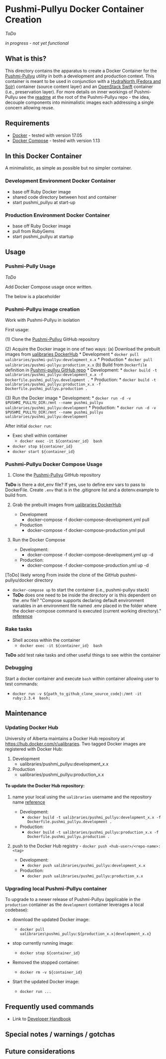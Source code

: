 # Pushmi-Pullyu Docker Container Creation #

*ToDo*

*in progress - not yet functional*


## What is this? ##

This directory contains the apparatus to create a Docker Container for the [Pushmi-Pullyu](https://github.com/ualbertalib/pushmi_pullyu/blob/master/README.md) utility in both a development and production context. This container is meant to be used in conjunction with a [HydraNorth (Fedora and Solr)](https://github.com/ualbertalib/di_docker_hydranorth) container (source content layer) and an [OpenStack Swift](https://github.com/ualbertalib/DIDocker_Swift) container (i.e., preservation layer). For more details on inner workings of Pushmi-Pullyu see the [readme](https://github.com/ualbertalib/pushmi_pullyu/blob/master/README.md) at the root of the Pushmi-Pullyu repo - the idea, decouple components into minimalistic images each addressing a single concern allowing reuse.



## Requirements ##

* [Docker](https://docs.docker.com/engine/installation/) - tested with version 17.05 
* [Docker Compose](https://docs.docker.com/compose/install/) - tested with version 1.13



## In this Docker Container ##

A minimalistic, as simple as possible but no simpler container. 

### Development Environment Docker Container ###

* base off Ruby Docker image
* shared code directory between host and container 
* start pushmi_pullyu at start-up


### Production Environment Docker Container ###

* base off Ruby Docker image
* pull from RubyGems
* start pushmi_pullyu at startup



## Usage ##

### Pushmi-Pully Usage ###

*ToDo*

Add Docker Compose usage once written. 

The below is a placeholder


### Pushmi-Pullyu image creation ###

Work with Pushmi-Pullyu in isolation

First usage:

  (1) Clone the [Pushmi-Pullyu](https://github.com/ualbertalib/pushmi_pullyu/) GitHub repository

  (2) Acquire the Docker image in one of two ways:
    (a) Download the prebuilt images from [ualibraries DockerHub](https://hub.docker.com/r/ualibraries/) 
      * Development
        * `docker pull ualibraries/pushmi-pullyu:development_x.x`
      * Production 
        * `docker pull ualibraries/pushmi-pullyu:production_x.x`
    (b) Build from `Dockerfile` definition in [Pushmi-pullyu GitHub repo](https://github.com/ualbertalib/pushmi_pullyu/docker) 
      * Development:
        * `docker build -t ualibraries/pushmi_pullyu:development_x.x -f Dockerfile.pushmi_pullyu.development .` 
      * Production:
        * `docker build -t ualibraries/pushmi_pullyu:production_x.x -f Dockerfile.pushmi_pullyu.production .` 

  (3) Run the Docker image 
      * Development:
        * `docker run -d -v $PUSHMI_PULLYU_DIR:/mnt --name pushmi_pullyu ualibraries/pushmi_pullyu:development`
      * Production:
        * `docker run -d -v $PUSHMI_PULLYU_DIR:/mnt --name pushmi_pullyu ualibraries/pushmi_pullyu:development`


After initial `docker run`:

  * Exec shell within container
    * `docker exec -it ${container_id}  bash`
  * `docker stop ${container_id}`
  * `docker start ${container_id}`




### Pushmi-Pullyu Docker Compose Usage ###

1. Clone the [Pushmi-Pullyu](https://github.com/ualbertalib/pushmi_pullyu/) GitHub repository

**ToDo** is there a dot_env file? If yes, use to define env vars to pass to DockerFile. Create `.env` that is in the .gitignore list and a dotenv.example to build from. 

2. Grab the prebuilt images from [ualibraries DockerHub](https://hub.docker.com/r/ualibraries/) 
    * Development
      * docker-compose -f docker-compose-development.yml pull 
    * Production 
      * docker-compose -f docker-compose-production.yml pull

3. Run the Docker Compose 
    * Development:
      * docker-compose -f docker-compose-development.yml up -d 
    * Production:
      * docker-compose -f docker-compose-production.yml up -d 


[ToDo] likely wrong
From inside the clone of the GitHub pushmi-pullyu/docker directory
  * `docker-compose up` to start the container (i.e., pushmi-pullyu stack) 
  * **ToDo** does one need to be inside the directory or is this dependent on the .env file? "Compose supports declaring default environment variables in an environment file named .env placed in the folder where the docker-compose command is executed (current working directory)." [reference](https://docs.docker.com/compose/env-file/)


### Rake tasks ###

* Shell access within the container
  * `docker exec -it ${container_id}  bash`

**ToDo** add test rake tasks and other useful things to see within the container


### Debugging ###

Start a docker container and execute `bash` within container allowing user to test commands:

* `docker run -v ${path_to_github_clone_source_code}:/mnt -it  ruby:2.3.4  bash;`


## Maintenance ##

### Updating Docker Hub ###

University of Alberta maintains a Docker Hub repository at https://hub.docker.com/r/ualibraries. Two tagged Docker images are registered with Docker Hub:

1. Development 
    * ualibraries/pushmi_pullyu:development_x.x
2. Production 
    * ualibraries/pushmi_pullyu:production_x.x

#### To update the Docker Hub repository: ####

1. name your local using the `ualibraries` username and the repository name [reference](https://docs.docker.com/docker-hub/repos/#pushing-a-repository-image-to-docker-hub)
    * Development:
      * `docker build -t ualibraries/pushmi_pullyu:development_x.x -f Dockerfile.pushmi_pullyu.development .` 
    * Production:
      * `docker build -t ualibraries/pushmi_pullyu:production_x.x -f Dockerfile.pushmi_pullyu.production .` 

2. push to the Docker Hub registry - `docker push <hub-user>/<repo-name>:<tag>`
    * Development:
      * `docker push ualibraries/pushmi_pullyu:development_x.x` 
    * Production:
      * `docker push ualibraries/pushmi_pullyu:production_x.x` 



### Upgrading local Pushmi-Pullyu container ###

To upgrade to a newer release of Pushmi-Pullyu (applicable in the `production` container as the `development` container leverages a local codebase):

* download the updated Docker image:
  * `docker pull ualibraries\pushmi_pullyu:${production_x.x|development_x.x}` 

* stop currently running image:
  * `docker stop ${container_id}` 

* Removed the stopped container:
  * `docker rm -v ${container_id}` 

* Start the updated Docker image: 
  * `docker run ...`



## Frequently used commands ##

* Link to [Developer Handbook](https://github.com/ualbertalib/Developer-Handbook/blob/master/docker/README.md#Frequently-used-commands)


## Special notes / warnings / gotchas ##


## Future considerations ##
